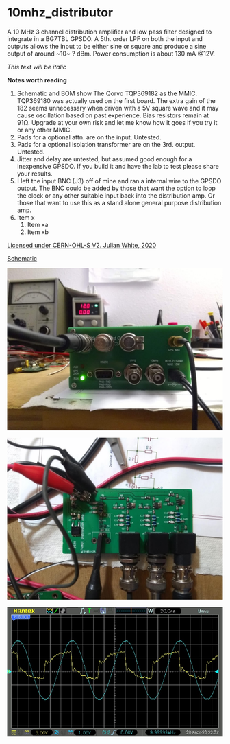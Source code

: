# 10mhz_distributor
A 10 MHz 3 channel distribution amplifier and low pass filter designed to integrate in a BG7TBL GPSDO. A 5th. order LPF on both the input and outputs allows the input to be either sine or square and produce a sine output of around ~10~ ? dBm.
Power consumption is about 130 mA @12V.

*This text will be italic*

**Notes worth reading**

1. Schematic and BOM show The Qorvo TQP369182 as the MMIC. TQP369180 was actually used on the first board. The extra gain of the 182 seems unnecessary when driven with a 5V square wave and it may cause oscillation based on past experience. Bias resistors remain at 91Ω. Upgrade at your own risk and let me know how it goes if you try it or any other MMIC.
1. Pads for a optional attn. are on the input. Untested.
1. Pads for a optional isolation transformer are on the 3rd. output. Untested.
1. Jitter and delay are untested, but assumed good enough for a inexpensive GPSDO. If you build it and have the lab to test please share your results.
1. I left the input BNC (J3) off of mine and ran a internal wire to the GPSDO output. The BNC could be added by those that want the option to loop the clock or any other suitable input back into the distribution amp. Or those that want to use this as a stand alone general purpose distribution amp.
1. Item x
   1. Item xa
   1. Item xb

[Licensed under CERN-OHL-S V2. Julian White, 2020](https://www.ohwr.org/project/cernohl/wikis/home)

[Schematic](https://github.com/kf4mot/10mhz_distributor/blob/master/hardware/10mhz_distributor_r1.pdf)

[comment]: # (This actually is the most platform independent comment/needs blank line before)

![Completed](https://github.com/kf4mot/10mhz_distributor/blob/master/images/finished-gpsdo.jpg "Completed")

![BoardTop](https://github.com/kf4mot/10mhz_distributor/blob/master/images/board-assy-top.jpg)

![](https://github.com/kf4mot/10mhz_distributor/blob/master/images/scope-in-out-10mhz.jpg)
